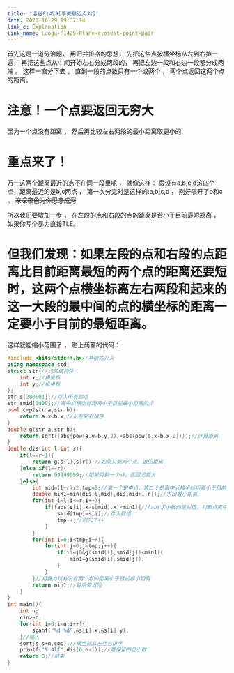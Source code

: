 ```yaml
---
title: '洛谷P1429[平面最近点对]'
date: 2020-10-29 19:37:14
link_c: Explanation
link_name: Luogu-P1429-Plane-closest-point-pair
---
```


首先这是一道分治题， 用归并排序的思想， 先把这些点按横坐标从左到右排一遍， 再把这些点从中间开始左右分成两段的， 再把左边一段和右边一段都分成两端 。 这样一直分下去 ， 直到一段的点数只有一个或两个 ， 两个点返回这两个点的距离。

# 注意！一个点要返回无穷大

因为一个点没有距离 ， 然后再比较左右两段的最小距离取更小的.

# 重点来了！

万一这两个距离最近的点不在同一段里呢 ， 就像这样： 假设有a,b,c,d这四个点，距离最近的是b,c两点 ， 第一次分完时是这样的:a,b|c,d ， 刚好隔开了b和c 。 ~~凉凉夜色为你思念成河~~

所以我们要增加一步 ， 在左段的点和右段的点的距离是否小于目前最短距离 ， 如果你写个暴力直接TLE。

# 但我们发现：如果左段的点和右段的点距离比目前距离最短的两个点的距离还要短时，这两个点横坐标离左右两段和起来的这一大段的最中间的点的横坐标的距离一定要小于目前的最短距离。

这样就能缩小范围了 ， 贴上蒟蒻的代码：

```c++
#include <bits/stdc++.h>//华丽的开头
using namespace std;
struct str{//点的结构体
    int x;//横坐标
    int y;//纵坐标
};
str s[200001];//存入所有的点
str smid[1000];//离中点横坐标距离小于目前最小距离的点
bool cmp(str a,str b){
    return a.x<b.x;//从左到右排序
}
double g(str a,str b){
    return sqrt((abs(pow(a.y-b.y,2))+abs(pow(a.x-b.x,2))));//计算距离
}
double dis(int l,int r){
    if(l==r-1){
        return g(s[l],s[r]);//如果只剩两个点，返回距离
    }else if(l==r){
        return 99999999;//如果只剩一个点，返回无穷大
    }else{
        int mid=(l+r)/2,tmp=0;//第一个是中点，第二个是离中点横坐标距离小于目前最小距离的点的数量
        double min1=min(dis(l,mid),dis(mid+1,r));//求出最小距离
        for(int i=l;i<=r;i++){
            if(fabs(s[i].x-s[mid].x)<min1){//fabs求小数的绝对值，判断点离中点横坐标距离是否小于目前最小距离
                smid[tmp]=s[i];//存入数组
                tmp++;//别忘了++
            }
        }
        for(int i=0;i<tmp;i++){
            for(int j=0;j<tmp;j++){
                if(i!=j&&g(smid[i],smid[j])<min1){
                    min1=g(smid[i],smid[j]);
                }
            }
        }//用暴力找有没有两个点的距离小于目前最小距离
        return min1;//最后要返回
    }
}
int main(){
    int n;
    cin>>n;
    for(int i=0;i<n;i++){
        scanf("%d %d",&s[i].x,&s[i].y);
    }//输入
    sort(s,s+n,cmp);//横坐标从左往右排序
    printf("%.4lf",dis(0,n-1));//要保留四位小数
    return 0;//结束
}
```